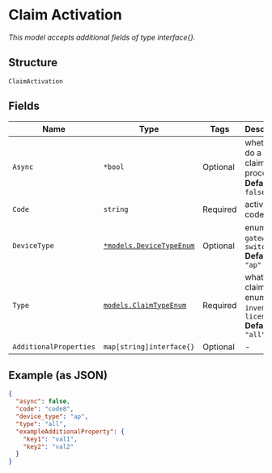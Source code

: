 
# Claim Activation

*This model accepts additional fields of type interface{}.*

## Structure

`ClaimActivation`

## Fields

| Name | Type | Tags | Description |
|  --- | --- | --- | --- |
| `Async` | `*bool` | Optional | whether to do a async claim process<br>**Default**: `false` |
| `Code` | `string` | Required | activation code |
| `DeviceType` | [`*models.DeviceTypeEnum`](../../doc/models/device-type-enum.md) | Optional | enum: `ap`, `gateway`, `switch`<br>**Default**: `"ap"` |
| `Type` | [`models.ClaimTypeEnum`](../../doc/models/claim-type-enum.md) | Required | what to claim. enum: `all`, `inventory`, `license`<br>**Default**: `"all"` |
| `AdditionalProperties` | `map[string]interface{}` | Optional | - |

## Example (as JSON)

```json
{
  "async": false,
  "code": "code8",
  "device_type": "ap",
  "type": "all",
  "exampleAdditionalProperty": {
    "key1": "val1",
    "key2": "val2"
  }
}
```

